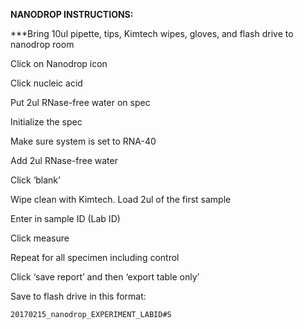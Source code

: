 **NANODROP INSTRUCTIONS:**

***Bring 10ul pipette, tips, Kimtech wipes, gloves, and flash drive to nanodrop room

Click on Nanodrop icon

Click nucleic acid

Put 2ul RNase-free water on spec

Initialize the spec

Make sure system is set to RNA-40

Add 2ul RNase-free water

Click ‘blank’

Wipe clean with Kimtech. Load 2ul of the first sample

Enter in sample ID (Lab ID)

Click measure

Repeat for all specimen including control

Click ‘save report’ and then ‘export table only’

Save to flash drive in this format:

```
20170215_nanodrop_EXPERIMENT_LABID#S
```